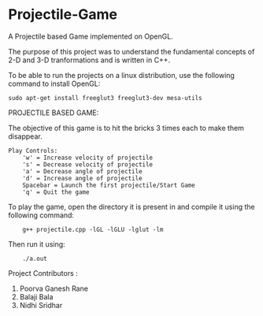 # Projectile-Game

A Projectile based Game implemented on OpenGL.

The purpose of this project was to understand the fundamental concepts of 2-D and 3-D tranformations and is written in C++.

To be able to run the projects on a linux distribution, use the following command to install OpenGL:

	sudo apt-get install freeglut3 freeglut3-dev mesa-utils


PROJECTILE BASED GAME:

The objective of this game is to hit the bricks 3 times each to make them disappear.

	Play Controls:
        'w' = Increase velocity of projectile
        's' = Decrease velocity of projectile
        'a' = Decrease angle of projectile
        'd' = Increase angle of projectile
        Spacebar = Launch the first projectile/Start Game
        'q' = Quit the game

To play the game, open the directory it is present in and compile it using the following command:
        
        g++ projectile.cpp -lGL -lGLU -lglut -lm
        
Then run it using:

        ./a.out


Project Contributors :<br>
1. Poorva Ganesh Rane <br>
2. Balaji Bala <br>
3. Nidhi Sridhar <br>
